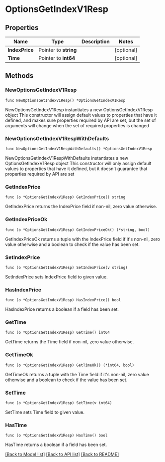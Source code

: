 # OptionsGetIndexV1Resp

## Properties

Name | Type | Description | Notes
------------ | ------------- | ------------- | -------------
**IndexPrice** | Pointer to **string** |  | [optional] 
**Time** | Pointer to **int64** |  | [optional] 

## Methods

### NewOptionsGetIndexV1Resp

`func NewOptionsGetIndexV1Resp() *OptionsGetIndexV1Resp`

NewOptionsGetIndexV1Resp instantiates a new OptionsGetIndexV1Resp object
This constructor will assign default values to properties that have it defined,
and makes sure properties required by API are set, but the set of arguments
will change when the set of required properties is changed

### NewOptionsGetIndexV1RespWithDefaults

`func NewOptionsGetIndexV1RespWithDefaults() *OptionsGetIndexV1Resp`

NewOptionsGetIndexV1RespWithDefaults instantiates a new OptionsGetIndexV1Resp object
This constructor will only assign default values to properties that have it defined,
but it doesn't guarantee that properties required by API are set

### GetIndexPrice

`func (o *OptionsGetIndexV1Resp) GetIndexPrice() string`

GetIndexPrice returns the IndexPrice field if non-nil, zero value otherwise.

### GetIndexPriceOk

`func (o *OptionsGetIndexV1Resp) GetIndexPriceOk() (*string, bool)`

GetIndexPriceOk returns a tuple with the IndexPrice field if it's non-nil, zero value otherwise
and a boolean to check if the value has been set.

### SetIndexPrice

`func (o *OptionsGetIndexV1Resp) SetIndexPrice(v string)`

SetIndexPrice sets IndexPrice field to given value.

### HasIndexPrice

`func (o *OptionsGetIndexV1Resp) HasIndexPrice() bool`

HasIndexPrice returns a boolean if a field has been set.

### GetTime

`func (o *OptionsGetIndexV1Resp) GetTime() int64`

GetTime returns the Time field if non-nil, zero value otherwise.

### GetTimeOk

`func (o *OptionsGetIndexV1Resp) GetTimeOk() (*int64, bool)`

GetTimeOk returns a tuple with the Time field if it's non-nil, zero value otherwise
and a boolean to check if the value has been set.

### SetTime

`func (o *OptionsGetIndexV1Resp) SetTime(v int64)`

SetTime sets Time field to given value.

### HasTime

`func (o *OptionsGetIndexV1Resp) HasTime() bool`

HasTime returns a boolean if a field has been set.


[[Back to Model list]](../README.md#documentation-for-models) [[Back to API list]](../README.md#documentation-for-api-endpoints) [[Back to README]](../README.md)


